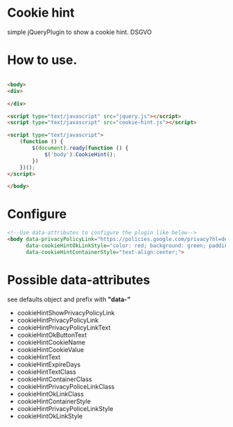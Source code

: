 # Cookie hint
simple jQueryPlugin to show a cookie hint. DSGVO

# How to use.
```html

<body>
<div>

</div>

<script type="text/javascript" src="jquery.js"></script>
<script type="text/javascript" src="cookie-hint.js"></script>

<script type="text/javascript">
    (function () {
        $(document).ready(function () {
            $('body').CookieHint();
        })
    })();
</script>

</body>
```
# Configure
```html
<!--Use data-attributes to configure the plugin like below-->
<body data-privacyPolicyLink="https://policies.google.com/privacy?hl=de&gl=de"
      data-cookieHintOkLinkStyle="color: red; background: green; padding: 9px;"
      data-cookieHintContainerStyle="text-align:center;">
```
# Possible data-attributes
see defaults object and prefix with **"data-"**

 - cookieHintShowPrivacyPolicyLink
 - cookieHintPrivacyPolicyLink
 - cookieHintPrivacyPolicyLinkText
 - cookieHintOkButtonText
 - cookieHintCookieName
 - cookieHintCookieValue
 - cookieHintText
 - cookieHintExpireDays
 - cookieHintTextClass
 - cookieHintContainerClass
 - cookieHintPrivacyPoliceLinkClass
 - cookieHintOkLinkClass
 - cookieHintContainerStyle
 - cookieHintPrivacyPoliceLinkStyle
 - cookieHintOkLinkStyle